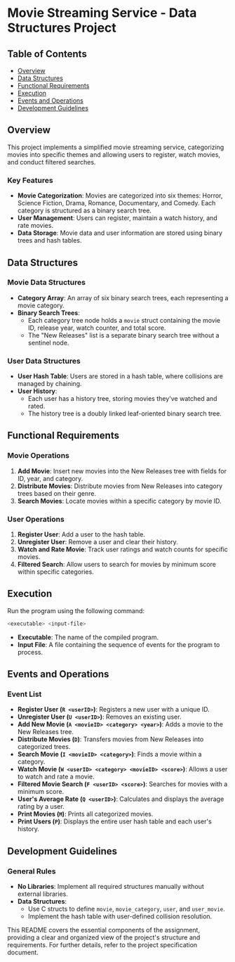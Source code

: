 
# Movie Streaming Service - Data Structures Project

## Table of Contents
- [Overview](#overview)
- [Data Structures](#data-structures)
- [Functional Requirements](#functional-requirements)
- [Execution](#execution)
- [Events and Operations](#events-and-operations)
- [Development Guidelines](#development-guidelines)

## Overview

This project implements a simplified movie streaming service, categorizing movies into specific themes and allowing users to register, watch movies, and conduct filtered searches.

### Key Features
- **Movie Categorization**: Movies are categorized into six themes: Horror, Science Fiction, Drama, Romance, Documentary, and Comedy. Each category is structured as a binary search tree.
- **User Management**: Users can register, maintain a watch history, and rate movies.
- **Data Storage**: Movie data and user information are stored using binary trees and hash tables.

## Data Structures

### Movie Data Structures
- **Category Array**: An array of six binary search trees, each representing a movie category.
- **Binary Search Trees**:
  - Each category tree node holds a `movie` struct containing the movie ID, release year, watch counter, and total score.
  - The "New Releases" list is a separate binary search tree without a sentinel node.

### User Data Structures
- **User Hash Table**: Users are stored in a hash table, where collisions are managed by chaining.
- **User History**:
  - Each user has a history tree, storing movies they've watched and rated.
  - The history tree is a doubly linked leaf-oriented binary search tree.

## Functional Requirements

### Movie Operations
1. **Add Movie**: Insert new movies into the New Releases tree with fields for ID, year, and category.
2. **Distribute Movies**: Distribute movies from New Releases into category trees based on their genre.
3. **Search Movies**: Locate movies within a specific category by movie ID.

### User Operations
1. **Register User**: Add a user to the hash table.
2. **Unregister User**: Remove a user and clear their history.
3. **Watch and Rate Movie**: Track user ratings and watch counts for specific movies.
4. **Filtered Search**: Allow users to search for movies by minimum score within specific categories.

## Execution

Run the program using the following command:

```bash
<executable> <input-file>
```

- **Executable**: The name of the compiled program.
- **Input File**: A file containing the sequence of events for the program to process.

## Events and Operations

### Event List
- **Register User (`R <userID>`)**: Registers a new user with a unique ID.
- **Unregister User (`U <userID>`)**: Removes an existing user.
- **Add New Movie (`A <movieID> <category> <year>`)**: Adds a movie to the New Releases tree.
- **Distribute Movies (`D`)**: Transfers movies from New Releases into categorized trees.
- **Search Movie (`I <movieID> <category>`)**: Finds a movie within a category.
- **Watch Movie (`W <userID> <category> <movieID> <score>`)**: Allows a user to watch and rate a movie.
- **Filtered Movie Search (`F <userID> <score>`)**: Searches for movies with a minimum score.
- **User's Average Rate (`Q <userID>`)**: Calculates and displays the average rating by a user.
- **Print Movies (`M`)**: Prints all categorized movies.
- **Print Users (`P`)**: Displays the entire user hash table and each user's history.

## Development Guidelines

### General Rules
- **No Libraries**: Implement all required structures manually without external libraries.
- **Data Structures**:
  - Use C structs to define `movie`, `movie_category`, `user`, and `user_movie`.
  - Implement the hash table with user-defined collision resolution.

This README covers the essential components of the assignment, providing a clear and organized view of the project's structure and requirements. For further details, refer to the project specification document.
